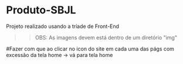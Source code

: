 # Produto-SBJL
Projeto realizado usando a tríade de Front-End
>> OBS: As imagens devem está dentro de um diretório "img"

#Fazer com que ao clicar no icon do site em cada uma das págs com excessão da tela home -> vá para tela home
